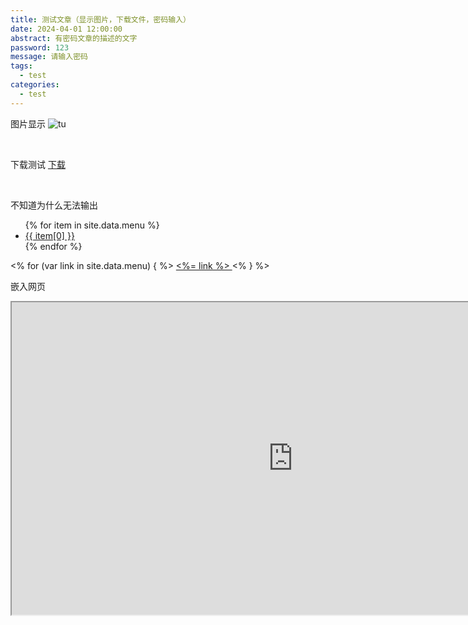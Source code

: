 ```yaml
---
title: 测试文章（显示图片，下载文件，密码输入）
date: 2024-04-01 12:00:00
abstract: 有密码文章的描述的文字
password: 123
message: 请输入密码
tags:
  - test
categories:
  - test
---
```


图片显示
![tu](1.png)

<br/>

下载测试
<a href="1.txt" download="1.txt">下载</a>

<br/>

不知道为什么无法输出
<nav>
  <ul>
    {% for item in site.data.menu %}
      <li><a href="{{ item[1] }}">{{ item[0] }}</a></li>
    {% endfor %}
  </ul>
</nav>

<% for (var link in site.data.menu) { %>
  <a href="<%= site.data.menu[link] %>"> <%= link %> </a>
<% } %>

嵌入网页

<iframe id="child" src='https://www.baidu.com' width="900px" height="500px"></iframe>

